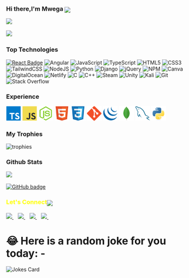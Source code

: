 <h3>Hi there,I'm Mwega <img src="https://github.com/hariketsheth/hariketsheth/blob/main/img/handshake.gif" height="32px" style="margin-bottom: -5px;"  /></h3>
 <p>
<a href="https://github.com/anuraghazra/github-readme-stats">
  <img width="750vw" src="https://github-readme-stats.vercel.app/api?username=CodeDroid999&count_private=true&show_icons=true&theme=blue-green" />
</a>
</p>
<p>
<a href="https://github.com/anuraghazra/convoychat">
  <img width="750vw" src="https://github-readme-stats.vercel.app/api/top-langs/?username=CodeDroid999&layout=compact&theme=dark&langs_count=6" />
</a>
 </p>


<!--technolohies-->
  ### Top Technologies
[![React Badge](https://img.shields.io/badge/-React-61DBFB?style=for-the-badge&labelColor=black&logo=react&logoColor=61DBFB)](#)     ![Angular](https://img.shields.io/badge/angular-%23DD0031.svg?style=for-the-badge&logo=angular&logoColor=white)     ![JavaScript](https://img.shields.io/badge/javascript-%23323330.svg?style=for-the-badge&logo=javascript&logoColor=%23F7DF1E)    ![TypeScript](https://img.shields.io/badge/typescript-%23007ACC.svg?style=for-the-badge&logo=typescript&logoColor=white)    ![HTML5](https://img.shields.io/badge/html5-%23E34F26.svg?style=for-the-badge&logo=html5&logoColor=white)  ![CSS3](https://img.shields.io/badge/css3-%231572B6.svg?style=for-the-badge&logo=css3&logoColor=white) ![TailwindCSS](https://img.shields.io/badge/tailwindcss-%2338B2AC.svg?style=for-the-badge&logo=tailwind-css&logoColor=white)  ![NodeJS](https://img.shields.io/badge/node.js-6DA55F?style=for-the-badge&logo=node.js&logoColor=white)  ![Python](https://img.shields.io/badge/python-3670A0?style=for-the-badge&logo=python&logoColor=ffdd54)   ![Django](https://img.shields.io/badge/django-%23092E20.svg?style=for-the-badge&logo=django&logoColor=white)  ![jQuery](https://img.shields.io/badge/jquery-%230769AD.svg?style=for-the-badge&logo=jquery&logoColor=white)   ![NPM](https://img.shields.io/badge/NPM-%23000000.svg?style=for-the-badge&logo=npm&logoColor=white)     ![Canva](https://img.shields.io/badge/Canva-%2300C4CC.svg?style=for-the-badge&logo=Canva&logoColor=white)   ![DigitalOcean](https://img.shields.io/badge/DigitalOcean-%230167ff.svg?style=for-the-badge&logo=digitalOcean&logoColor=white)   ![Netlify](https://img.shields.io/badge/netlify-%23000000.svg?style=for-the-badge&logo=netlify&logoColor=#00C7B7)  ![C](https://img.shields.io/badge/c-%2300599C.svg?style=for-the-badge&logo=c&logoColor=white)   ![C++](https://img.shields.io/badge/c++-%2300599C.svg?style=for-the-badge&logo=c%2B%2B&logoColor=white)  ![Steam](https://img.shields.io/badge/steam-%23000000.svg?style=for-the-badge&logo=steam&logoColor=white)   ![Unity](https://img.shields.io/badge/unity-%23000000.svg?style=for-the-badge&logo=unity&logoColor=white) ![Kali](https://img.shields.io/badge/Kali-268BEE?style=for-the-badge&logo=kalilinux&logoColor=white)  ![Git](https://img.shields.io/badge/git-%23F05033.svg?style=for-the-badge&logo=git&logoColor=white)   ![Stack Overflow](https://img.shields.io/badge/-Stackoverflow-FE7A16?style=for-the-badge&logo=stack-overflow&logoColor=white)
<!--technologies-->

<!--Expirience-->
### Experience
<p align="left">
  <img src="https://raw.githubusercontent.com/devicons/devicon/master/icons/typescript/typescript-original.svg" alt="TypeScript" width="40" height="40" />
  <img src="https://raw.githubusercontent.com/devicons/devicon/master/icons/javascript/javascript-original.svg" alt="JavaScript" width="40" height="40" />
  <img src="https://raw.githubusercontent.com/devicons/devicon/master/icons/nodejs/nodejs-original.svg" alt="NodeJS" width="40" height="40" />
  <img src="https://raw.githubusercontent.com/devicons/devicon/master/icons/html5/html5-original.svg" alt="HTML5" width="40" height="40" />
  <img src="https://raw.githubusercontent.com/devicons/devicon/master/icons/css3/css3-original.svg" alt="CSS" width="40" height="40" />
  <img src="https://raw.githubusercontent.com/devicons/devicon/master/icons/git/git-original.svg" alt="Git" width="40" height="40" />
  <img src="https://raw.githubusercontent.com/devicons/devicon/master/icons/jquery/jquery-original.svg" alt="JQuery" width="40" height="40" />
  <img src="https://raw.githubusercontent.com/devicons/devicon/master/icons/mongodb/mongodb-original.svg" alt="MongoDB" width="40" height="40" />
  <img src="https://raw.githubusercontent.com/devicons/devicon/master/icons/mysql/mysql-original.svg" alt="MySQL" width="40" height="40" />
  <img src="https://raw.githubusercontent.com/devicons/devicon/master/icons/python/python-original.svg" alt="Python" width="40" height="40" />
  </p>
<!--Experience-->
  
<!--Trophies-->
### My Trophies
![trophies](https://github-profile-trophy.vercel.app/?username=CodeDroid999&theme=onedark&no-bg=false&count_private=true)
<!--Trophies-->

<!--github stats-->
### Github Stats
<p><img width="400px" src="https://github-readme-streak-stats.herokuapp.com/?user=CodeDroid999&theme=dark" /></p>

<p align="left">
  <a href="https://github.com/CodeDroid999?tab=followers">
    <img src="https://img.shields.io/github/followers/CodeDroid999?label=Followers&logo=GitHub&style=for-the-badge" alt="GitHub badge" />
  </a>
</p>
<!--Github Stats-->

<!--let's connect-->
<h3 align="left" style="color:yellow;margin-bottom: 20px;" >Let's Connect<img src="https://github.com/hariketsheth/hariketsheth/blob/main/img/handshake.gif" height="32px" style="margin-bottom: -5px;"  > </h3>  
<p align='left'>
  <a href="https://wa.me/+254757768262">
  <img src="https://img.shields.io/badge/WhatsApp-25D366?style=for-the-badge&logo=whatsapp&logoColor=white" />
 </a>&nbsp;&nbsp;
 <a href="mailto:johmwegah@gmail.com">
  <img src="https://img.shields.io/badge/Gmail-D14836?style=for-the-badge&logo=gmail&logoColor=white" />
 </a>&nbsp;&nbsp;
 <a href="https://github.com/CodeDroid999/CodeDroid999">
    <img src="https://img.shields.io/badge/GitHub-100000?style=for-the-badge&logo=github&logoColor=white" />        
  </a>&nbsp;&nbsp;
  <a href="https://www.linkedin.com/in/john-mwega">
    <img src="https://img.shields.io/badge/linkedin-%230077B5.svg?&style=for-the-badge&logo=linkedin&logoColor=white" />
  </a>&nbsp;&nbsp;
 
 <!--let's connect-->
 


# 😂 Here is a random joke for you today: -

![Jokes Card](https://readme-jokes.vercel.app/api)




